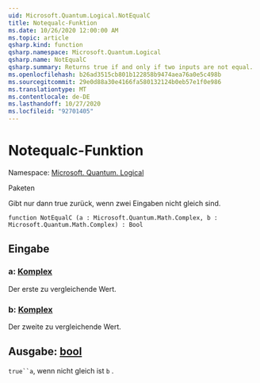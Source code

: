 ```yaml
---
uid: Microsoft.Quantum.Logical.NotEqualC
title: Notequalc-Funktion
ms.date: 10/26/2020 12:00:00 AM
ms.topic: article
qsharp.kind: function
qsharp.namespace: Microsoft.Quantum.Logical
qsharp.name: NotEqualC
qsharp.summary: Returns true if and only if two inputs are not equal.
ms.openlocfilehash: b26ad3515cb801b122858b9474aea76a0e5c498b
ms.sourcegitcommit: 29e0d88a30e4166fa580132124b0eb57e1f0e986
ms.translationtype: MT
ms.contentlocale: de-DE
ms.lasthandoff: 10/27/2020
ms.locfileid: "92701405"
---
```

# <a name="notequalc-function"></a>Notequalc-Funktion

Namespace: [Microsoft. Quantum. Logical](xref:Microsoft.Quantum.Logical)

Paketen [](https://nuget.org/packages/)


Gibt nur dann true zurück, wenn zwei Eingaben nicht gleich sind.

```qsharp
function NotEqualC (a : Microsoft.Quantum.Math.Complex, b : Microsoft.Quantum.Math.Complex) : Bool
```


## <a name="input"></a>Eingabe

### <a name="a--complex"></a>a: [Komplex](xref:Microsoft.Quantum.Math.Complex)

Der erste zu vergleichende Wert.


### <a name="b--complex"></a>b: [Komplex](xref:Microsoft.Quantum.Math.Complex)

Der zweite zu vergleichende Wert.



## <a name="output--bool"></a>Ausgabe: [bool](xref:microsoft.quantum.lang-ref.bool)

`true``a`, wenn nicht gleich ist `b` .